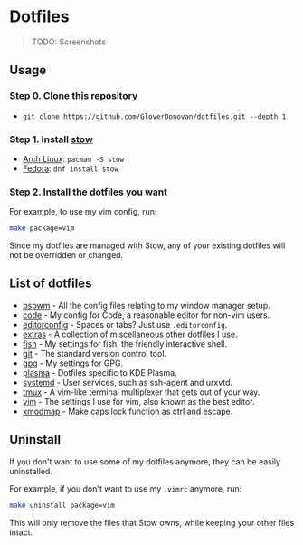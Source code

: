 # Dotfiles

> TODO: Screenshots

## Usage

### Step 0. Clone this repository

- `git clone https://github.com/GloverDonovan/dotfiles.git --depth 1`

### Step 1. Install [stow][stow]

- [Arch Linux][archlinux]: `pacman -S stow`
- [Fedora][fedora]: `dnf install stow`

### Step 2. Install the dotfiles you want

For example, to use my vim config, run:

```sh
make package=vim
```

Since my dotfiles are managed with Stow, any of your existing dotfiles will not be overridden or changed.

## List of dotfiles

- [bspwm](/bspwm) - All the config files relating to my window manager setup.
- [code](/code) - My config for Code, a reasonable editor for non-vim users.
- [editorconfig](/editorconfig) - Spaces or tabs? Just use `.editorconfig`.
- [extras](/extras) - A collection of miscellaneous other dotfiles I use.
- [fish](/fish) - My settings for fish, the friendly interactive shell.
- [git](/git) - The standard version control tool.
- [gpg](/gpg) - My settings for GPG.
- [plasma](/plasma) - Dotfiles specific to KDE Plasma.
- [systemd](/systemd) - User services, such as ssh-agent and urxvtd.
- [tmux](/tmux) - A vim-like terminal multiplexer that gets out of your way.
- [vim](/vim) - The settings I use for vim, also known as the best editor.
- [xmodmap](/xmodmap) - Make caps lock function as ctrl and escape.

## Uninstall

If you don't want to use some of my dotfiles anymore, they can be easily uninstalled.

For example, if you don't want to use my `.vimrc` anymore, run:

```sh
make uninstall package=vim
```

This will only remove the files that Stow owns, while keeping your other files intact.

[archlinux]:  https://www.archlinux.org
[fedora]:     https://getfedora.org
[gnulinux]:   https://www.gnu.org/gnu/linux-and-gnu.html
[freesw]:     https://www.gnu.org/philosophy/free-sw.html
[stow]:       https://www.gnu.org/software/stow/manual/stow.html
